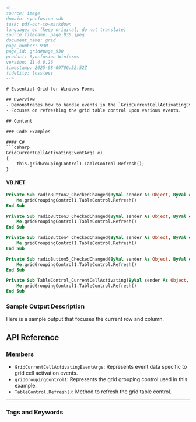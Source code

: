 ```html
<!-- 
source: image
domain: syncfusion-sdk
task: pdf-ocr-to-markdown
language: en (keep original; do not translate)
source_filename: page_930.jpeg
document_name: grid
page_number: 930
page_id: grid#page_930
product: Syncfusion Winforms
version: 11.4.0.26
timestamp: 2025-08-09T06:52:52Z
fidelity: lossless
-->

# Essential Grid for Windows Forms

## Overview
- Demonstrates how to handle events in the `GridCurrentCellActivatingEventArgs` class.
- Focuses on refreshing the grid table control upon various events.

## Content

### Code Examples

#### C#
```csharp
GridCurrentCellActivatingEventArgs e)
{
    this.gridGroupingControl1.TableControl.Refresh();
}
```

#### VB.NET
```vb
Private Sub radioButton2_CheckedChanged(ByVal sender As Object, ByVal e As System.EventArgs) Handles radioButton2.CheckedChanged
    Me.gridGroupingControl1.TableControl.Refresh()
End Sub

Private Sub radioButton3_CheckedChanged(ByVal sender As Object, ByVal e As System.EventArgs) Handles radioButton3.CheckedChanged
    Me.gridGroupingControl1.TableControl.Refresh()
End Sub

Private Sub radioButton4_CheckedChanged(ByVal sender As Object, ByVal e As System.EventArgs) Handles radioButton4.CheckedChanged
    Me.gridGroupingControl1.TableControl.Refresh()
End Sub

Private Sub radioButton5_CheckedChanged(ByVal sender As Object, ByVal e As System.EventArgs) Handles radioButton5.CheckedChanged
    Me.gridGroupingControl1.TableControl.Refresh()
End Sub

Private Sub TableControl_CurrentCellActivating(ByVal sender As Object, ByVal e As GridCurrentCellActivatingEventArgs)
    Me.gridGroupingControl1.TableControl.Refresh()
End Sub
```

### Sample Output Description
Here is a sample output that focuses the current row and column.

## API Reference

### Members
- `GridCurrentCellActivatingEventArgs`: Represents event data specific to grid cell activation events.
- `gridGroupingControl1`: Represents the grid grouping control used in this example.
- `TableControl.Refresh()`: Method to refresh the grid table control.

---

### Tags and Keywords
<!-- tags: [syncfusion, windows forms, grid, event handling, gridcurrentcellactivatingeventargs, refreshtablecontrol] keywords: [grid, event args, refresh, current cell, table control] -->
``` 
